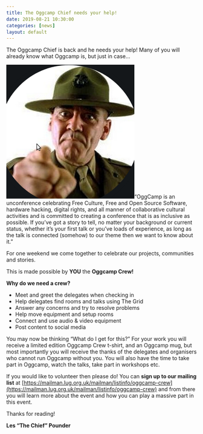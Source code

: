 ```yaml
---
title: The Oggcamp Chief needs your help!
date: 2019-08-21 10:30:00
categories: [news]
layout: default
---
```


The Oggcamp Chief is back and he needs your help! Many of you will already know what Oggcamp is, but just in case…

<img src="/assets/img/the-chief.png" class="right-float-blog" />“OggCamp is an unconference celebrating Free Culture, Free and Open Source Software, hardware hacking, digital rights, and all manner of collaborative cultural activities and is committed to creating a conference that is as inclusive as possible. If you’ve got a story to tell, no matter your background or current status, whether it’s your first talk or you’ve loads of experience, as long as the talk is connected (somehow) to our theme then we want to know about it.”

For one weekend we come together to celebrate our projects, communities and stories. 

This is made possible by **YOU** the **Oggcamp Crew!**

**Why do we need a crew?**

- Meet and greet the delegates when checking in
- Help delegates find rooms and talks using The Grid
- Answer any concerns and try to resolve problems
- Help move equipment and setup rooms
- Connect and use audio & video equipment
- Post content to social media


You may now be thinking “What do I get for this?” For your work you will receive a limited edition Oggcamp Crew t-shirt, and an Oggcamp mug, but most importantly you will receive the thanks of the delegates and organisers who cannot run Oggcamp without you. You will also have the time to take part in Oggcamp, watch the talks, take part in workshops etc.

If you would like to volunteer then please do! You can **sign up to our mailing list** at [https://mailman.lug.org.uk/mailman/listinfo/oggcamp-crew](https://mailman.lug.org.uk/mailman/listinfo/oggcamp-crew) and from there you will learn more about the event and how you can play a massive part in this event.

Thanks for reading!

**Les “The Chief” Pounder**




